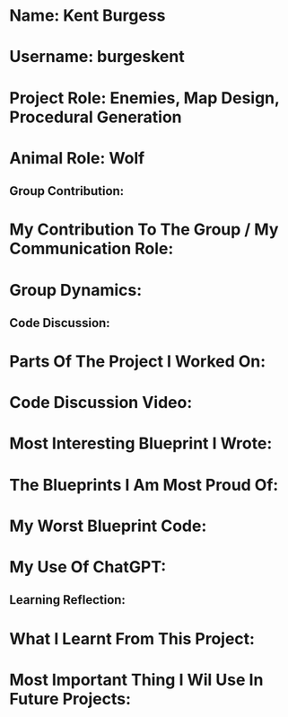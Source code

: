 # Name: Kent Burgess
# Username: burgeskent
# Project Role: Enemies, Map Design, Procedural Generation
# Animal Role: Wolf

## Group Contribution:
# My Contribution To The Group / My Communication Role:

# Group Dynamics:

## Code Discussion:
# Parts Of The Project I Worked On:

# Code Discussion Video:

# Most Interesting Blueprint I Wrote:

# The Blueprints I Am Most Proud Of:

# My Worst Blueprint Code:

# My Use Of ChatGPT:

## Learning Reflection:
# What I Learnt From This Project:

# Most Important Thing I Wil Use In Future Projects:
